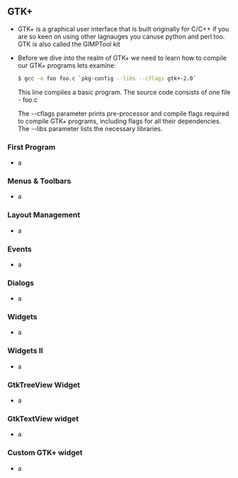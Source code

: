 ## GTK+

- GTK+ is a graphical user interface that is built originally for C/C++ if you are so keen on using other lagnauges you canuse python and perl too. GTK is also called the GIMPTool kit

- Before we dive into the realm of GTK+ we need to learn how to compile our GTK+ programs lets examine:
  ```bash
  $ gcc -o foo foo.c `pkg-config --libs --cflags gtk+-2.0`
  ```
  This line compiles a basic program. The source code consists of one file - foo.c
  
  The --cflags parameter prints pre-processor and compile flags required to compile GTK+ programs, including flags for all their dependencies. The --libs parameter lists the necessary libraries.

### First Program

- a 

### Menus & Toolbars

- a 

### Layout Management

- a 

### Events

- a 

### Dialogs

- a

### Widgets

- a 

### Widgets II

- a 

### GtkTreeView Widget

- a 

### GtkTextView widget

- a 

### Custom GTK+ widget

- a 
